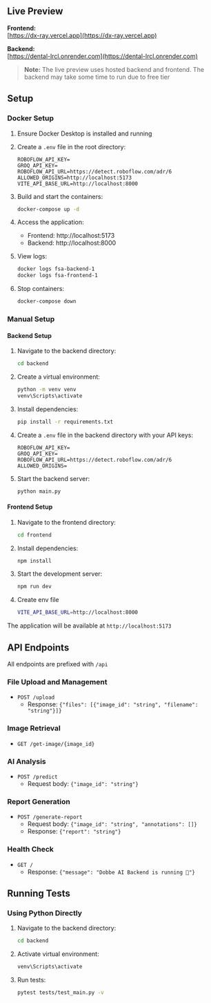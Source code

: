 ## Live Preview

**Frontend:**  
[https://dx-ray.vercel.app](https://dx-ray.vercel.app)

**Backend:**  
[https://dental-lrcl.onrender.com](https://dental-lrcl.onrender.com)

> **Note:** The live preview uses hosted backend and frontend. The backend may take some time to run due to free tier
## Setup

### Docker Setup 

1. Ensure Docker Desktop is installed and running

2. Create a `.env` file in the root directory:
   ```
   ROBOFLOW_API_KEY=
   GROQ_API_KEY=
   ROBOFLOW_API_URL=https://detect.roboflow.com/adr/6
   ALLOWED_ORIGINS=http://localhost:5173
   VITE_API_BASE_URL=http://localhost:8000
   ```

3. Build and start the containers:
   ```bash
   docker-compose up -d
   ```

4. Access the application:
   - Frontend: http://localhost:5173
   - Backend: http://localhost:8000

5. View logs:
   ```bash
   docker logs fsa-backend-1
   docker logs fsa-frontend-1
   ```

6. Stop containers:
   ```bash
   docker-compose down
   ```

### Manual Setup

#### Backend Setup

1. Navigate to the backend directory:
   ```bash
   cd backend
   ```

2. Create a virtual environment:
   ```bash
   python -m venv venv
   venv\Scripts\activate
   ```

3. Install dependencies:
   ```bash
   pip install -r requirements.txt
   ```

4. Create a `.env` file in the backend directory with your API keys:
   ```
   ROBOFLOW_API_KEY=
   GROQ_API_KEY=
   ROBOFLOW_API_URL=https://detect.roboflow.com/adr/6
   ALLOWED_ORIGINS=
   ```

5. Start the backend server:
   ```bash
   python main.py
   ```

#### Frontend Setup

1. Navigate to the frontend directory:
   ```bash
   cd frontend
   ```

2. Install dependencies:
   ```bash
   npm install
   ```

3. Start the development server:
   ```bash
   npm run dev
   ```
4. Create env file
   ```bash
   VITE_API_BASE_URL=http://localhost:8000
   ```   

The application will be available at `http://localhost:5173`


## API Endpoints

All endpoints are prefixed with `/api`

### File Upload and Management
- `POST /upload`
  - Response: `{"files": [{"image_id": "string", "filename": "string"}]}`

### Image Retrieval
- `GET /get-image/{image_id}`

### AI Analysis
- `POST /predict`
  - Request body: `{"image_id": "string"}`

### Report Generation
- `POST /generate-report`
  - Request body: `{"image_id": "string", "annotations": []}`
  - Response: `{"report": "string"}`

### Health Check
- `GET /`
  - Response: `{"message": "Dobbe AI Backend is running 🚀"}`

## Running Tests


### Using Python Directly
1. Navigate to the backend directory:
   ```bash
   cd backend
   ```

2. Activate virtual environment:
   ```bash
   venv\Scripts\activate
   ```

3. Run tests:
   ```bash
   pytest tests/test_main.py -v
   ```






